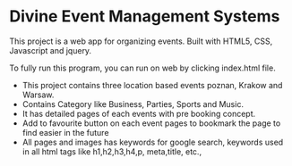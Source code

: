 # Divine Event Management Systems

<p>
This project is a web app for organizing events. Built with HTML5, CSS, Javascript and jquery.</p>
<p>
To fully run this program, you can run on web by clicking index.html file.</p>
<p> 
<ul>
<li>This project contains three location based events poznan, Krakow and Warsaw.</li>
<li>Contains Category like Business, Parties, Sports and Music.</li>
<li>It has detailed pages of each events with pre booking concept.</li>
<li>Add to favourite button on each event pages to bookmark the page to find easier in the future</li>
<li>All pages and images has keywords for google search, keywords used in all html tags like h1,h2,h3,h4,p, meta,title, etc., </li>
</ul>
